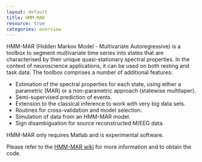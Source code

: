 ```yaml
---
layout: default
title: HMM-MAR
resource: true
categories: overview
---
```


HMM-MAR (Hidden Markov Model - Multivariate Autoregressive) is a toolbox to segment multivariate time series into states that are characterised by their unique quasi-stationary spectral properties. In the context of neuroscience applications, it can be used on both resting and task data. The toolbox comprises a number of additional features:

- Estimation of the spectral properties for each state, using either a parametric (MAR) or a non-parametric approach (statewise multitaper).
- Semi-supervised prediction of events.
- Extension to the classical inference to work with very big data sets.
- Routines for cross-validation and model selection.
- Simulation of data from an HMM-MAR model.
- Sign disambiguation for source reconstructed M/EEG data.

HMM-MAR only requires Matlab and is experimental software. 

Please refer to the [HMM-MAR wiki](https://github.com/OHBA-analysis/HMM-MAR/wiki) for more information and to obtain the code.